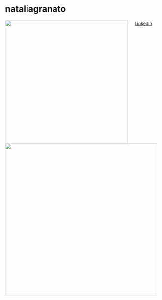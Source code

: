 # nataliagranato
<img width="400px" align="left" src="https://github-readme-stats.vercel.app/api/top-langs/?username=techpreta&hide=html&layout=compact&theme=buefy"/>  

<td><img width="495px" align="left" src="https://github-readme-stats.vercel.app/api?username=techpreta&theme=buefy"/>  
  
<a href="https://www.linkedin.com/in/nataliagranato"><img src="https://github.com/seu_usuário/seu_usuário/linkedin.png" width="16"></img></a> [LinkedIn](https://www.linkedin.com/in/nataliagranato)  


